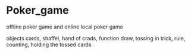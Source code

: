 # Poker_game
offline poker game and online local poker game

objects cards, shaffel, hand of crads, 
function draw, tossing in trick, rule, counting, holding the tossed cards 
